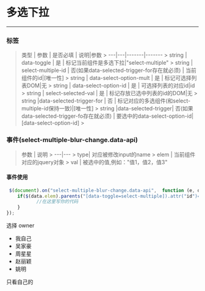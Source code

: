 # 多选下拉
---

### 标签
> 类型 | 参数 | 是否必填 | 说明|参数
    > ---|---|-------|-------
    > string | data-toggle | 是 | 标记当前组件是多选下拉|"select-multiple"
    > string | select-multiple-id | 否(如果data-selected-trigger-for存在就必须) | 当前组件的id|[唯一性]
    > string | data-select-option-mult | 是 | 标记可选择列表DOM|无
    > string | data-select-option-id | 是 | 可选择列表的对应id|id
    > string | select-selected-val | 是 | 标记存放已选中列表的id的DOM|无
    > string |data-selected-trigger-for | 否 | 标记对应的多选组件(和select-multiple-id保持一致)|[唯一性]
    > string |data-selected-trigger| 否(如果data-selected-trigger-fo存在就必须) | 要选中的data-select-option-id|[data-select-option-id]
    >
>
### 事件(select-multiple-blur-change.data-api)
> 参数 | 说明 
    > ---|---
    > type| 对应被修改input的name 
    > elem | 当前组件对应的jquery对象 
    > val | 被选中的值,例如："值1，值2，值3"
>

#### 事件使用

```javascript
 $(document).on("select-multiple-blur-change.data-api",  function (e, data) {
    if($(data.elem).parents("[data-toggle=select-multiple]).attr("id")=="你给组件自定义的ID"){
           //在这里写你的代码
    }
});

```

<div class="doc-views">
     <div class="ant-row ant-form-item">
    <div class="ant-form-item-control-wrapper">
        <div class="ant-form-item-control has-success">
            <!-- 切记不要遗漏tabindex="1" -->
            <div class="ant-select ant-select-enabled" style="max-width: 286px; width: 100%;" tabindex="1" data-toggle="select-multiple" select-multiple-id="select-order" id="selectUser">
                <div class="ant-select-selection ant-select-selection--multiple">
                    <input type="hidden" name="read">
                    <div class="ant-select-selection__rendered">
                        <input type="hidden" name="" select-selected-val="">
                        <ul data-select--mult-wrap class="ant-selected-wrap"></ul>
                        <div unselectable="unselectable" class="ant-select-selection__placeholder" style="user-select: none;">选择 owner</div>
                    </div>
                    <!-- 下拉列表 [-->
                    <div class="ant-select-dropdown ant-select-dropdown--multiple ant-select-dropdown-placement-bottomLeft  ant-select-dropdown-hidden" style="width: 286px;">
                        <div style="overflow: auto;">
                            <ul class="ant-select-dropdown-menu  ant-select-dropdown-menu-root ant-select-dropdown-menu-vertical" data-select-option-mult-wrap>
                                <!-- ant-select-dropdown-menu-item-selected 选中的选项添加这个class-->
                                <li unselectable="unselectable" class="ant-select-dropdown-menu-item" style="user-select: none;" data-select-option-mult data-select-option-id="我自己1">我自己</li>
                                <li unselectable="unselectable" class="ant-select-dropdown-menu-item " style="user-select: none;" data-select-option-mult data-select-option-id="吴家豪2">吴家豪</li>
                                <li unselectable="unselectable" class="ant-select-dropdown-menu-item" style="user-select: none;" data-select-option-mult data-select-option-id="周星星3">周星星</li>
                                <li unselectable="unselectable" class="ant-select-dropdown-menu-item" style="user-select: none;" data-select-option-mult data-select-option-id="赵丽颖4">赵丽颖</li>
                                <li unselectable="unselectable" class="ant-select-dropdown-menu-item" style="user-select: none;" data-select-option-mult data-select-option-id="姚明5">姚明</li>
                            </ul>
                        </div>
                    </div>
                    <!-- 下拉列表 [-->
                </div>
            </div>
            <a class="selfTrigger___i8k2l" data-selected-trigger="我自己1" data-selected-trigger-for="selectUser">只看自己的</a>
        </div>
    </div>
</div>

</div>

